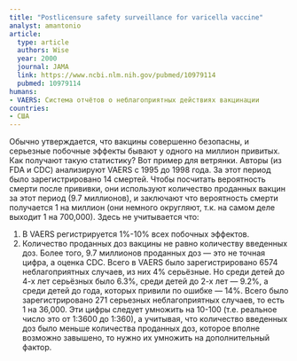 ```yaml
---
title: "Postlicensure safety surveillance for varicella vaccine"
analyst: amantonio
article:
  type: article
  authors: Wise
  year: 2000
  journal: JAMA
  link: https://www.ncbi.nlm.nih.gov/pubmed/10979114
  pubmed: 10979114
humans:
- VAERS: Система отчётов о неблагоприятных действиях вакцинации
countries:
- США
---
```


Обычно утверждается, что вакцины совершенно безопасны, и серьезные побочные эффекты бывают у одного на миллион привитых. Как получают такую статистику? Вот пример для ветрянки.
Авторы (из FDA и CDC) анализируют VAERS с 1995 до 1998 года. За этот период было зарегистрировано 14 смертей. Чтобы посчитать вероятность смерти после прививки, они используют количество проданных вакцин за этот период (9.7 миллионов), и заключают что вероятность смерти получается 1 на миллион (они немного округляют, т.к. на самом деле выходит 1 на 700,000).
Здесь не учитывается что:
1) В VAERS регистрируется 1%-10% всех побочных эффектов.
2) Количество проданных доз вакцины не равно количеству введенных доз. Более того, 9.7 миллионов проданных доз — это не точная цифра, а оценка CDC.
Всего в VAERS было зарегистрировано 6574 неблагоприятных случаев, из них 4% серьёзные. Но среди детей до 4-х лет серьёзных было 6.3%, среди детей до 2-х лет — 9.2%, а среди детей до года, которых привили по ошибке — 14%.
Всего было зарегистрировано 271 серьезных неблагоприятных случаев, то есть 1 на 36,000. Эти цифры следует умножить на 10-100 (т.е. реальное число это от 1:3600 до 1:360), а учитывая, что количество введенных доз было меньше количества проданных доз, которое вполне возможно завышено, то нужно их умножить на дополнительный фактор.
